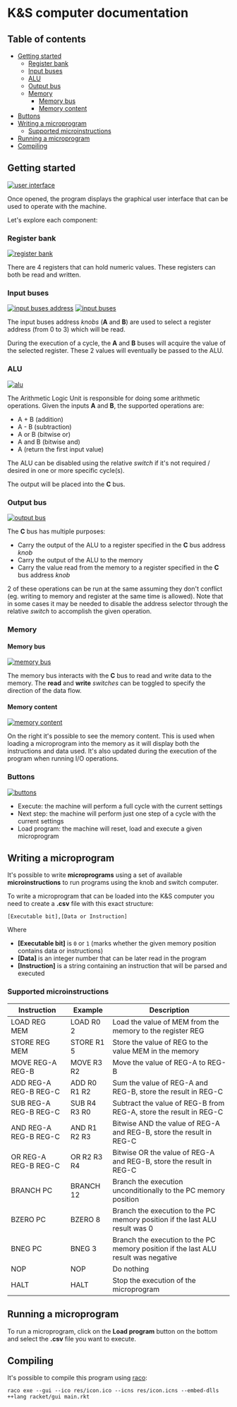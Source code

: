 # K&S computer documentation

## Table of contents

* [Getting started](#getting-started)
  * [Register bank](#register-bank)
  * [Input buses](#input-buses)
  * [ALU](#alu)
  * [Output bus](#output-bus)
  * [Memory](#memory)
    * [Memory bus](#memory-bus)
    * [Memory content](#memory-content)
 * [Buttons](#buttons)
* [Writing a microprogram](#writing-a-microprogram)
  * [Supported microinstructions](#supported-microinstructions)
* [Running a microprogram](#running-a-microprogram)
* [Compiling](#compiling)

## Getting started

[![user interface](images/gui.png)](#getting-started)

Once opened, the program displays the graphical user interface
that can be used to operate with the machine.

Let's explore each component:

### Register bank

[![register bank](images/component-registers.png)](#register-bank)

There are 4 registers that can hold numeric values. These registers can both be read and written.

### Input buses

[![input buses address](images/component-input-bus-addr.png)](#input-buses)
[![input buses](images/component-input-bus.png)](#input-buses)

The input buses address _knobs_ (**A** and **B**) are used to select a register address (from 0
to 3) which will be read.

During the execution of a cycle, the **A** and **B** buses will acquire the value of the selected
register. These 2 values will eventually be passed to the ALU.

### ALU

[![alu](images/component-alu.png)](#alu)

The Arithmetic Logic Unit is responsible for doing some arithmetic operations. Given the inputs
**A** and **B**, the supported operations are:

* A + B (addition)
* A - B (subtraction)
* A or B (bitwise or)
* A and B (bitwise and)
* A (return the first input value)

The ALU can be disabled using the relative _switch_ if it's not required / desired in
one or more specific cycle(s).

The output will be placed into the **C** bus.

### Output bus

[![output bus](images/component-output.png)](#output-bus)

The **C** bus has multiple purposes:

* Carry the output of the ALU to a register specified in the **C** bus address _knob_
* Carry the output of the ALU to the memory
* Carry the value read from the memory to a register specified in the **C** bus address _knob_

2 of these operations can be run at the same assuming they don't conflict (eg.
writing to memory and register at the same time is allowed).
Note that in some cases it may be needed to disable the address selector through the
relative _switch_ to accomplish the given operation.

### Memory

#### Memory bus

[![memory bus](images/component-memory-bus.png)](#memory-bus)

The memory bus interacts with the **C** bus to read and write data to the memory.
The **read** and **write** _switches_ can be toggled to specify the direction of the data
flow.

#### Memory content

[![memory content](images/component-memory.png)](#memory-content)

On the right it's possible to see the memory content. This is used when loading a microprogram
into the memory as it will display both the instructions and data used.
It's also updated during the execution of the program when running I/O operations.


### Buttons

[![buttons](images/component-buttons.png)](#buttons)

* Execute: the machine will perform a full cycle with the current settings
* Next step: the machine will perform just one step of a cycle with the current settings
* Load program: the machine will reset, load and execute a given microprogram

## Writing a microprogram

It's possible to write **microprograms** using a set of available **microinstructions** to run
programs using the knob and switch computer.

To write a microprogram that can be loaded into the K&S computer you need to create a **.csv** file
with this exact structure:

```
[Executable bit],[Data or Instruction]
```

Where

* **[Executable bit]** is `0` or `1` (marks whether the given memory position contains data or instructions)
* **[Data]** is an integer number that can be later read in the program
* **[Instruction]** is a string containing an instruction that will be parsed and executed

### Supported microinstructions

| Instruction           | Example      | Description                                                                        |
| --------------------- | ------------ | ---------------------------------------------------------------------------------- |
| LOAD REG MEM          | LOAD R0 2    | Load the value of MEM from the memory to the register REG                          |
| STORE REG MEM         | STORE R1 5   | Store the value of REG to the value MEM in the memory                              |
| MOVE REG-A REG-B      | MOVE R3 R2   | Move the value of REG-A to REG-B                                                   |
| ADD REG-A REG-B REG-C | ADD R0 R1 R2 | Sum the value of REG-A and REG-B, store the result in REG-C                        |
| SUB REG-A REG-B REG-C | SUB R4 R3 R0 | Subtract the value of REG-B from REG-A, store the result in REG-C                  |
| AND REG-A REG-B REG-C | AND R1 R2 R3 | Bitwise AND the value of REG-A and REG-B, store the result in REG-C                |
| OR REG-A REG-B REG-C  | OR R2 R3 R4  | Bitwise OR the value of REG-A and REG-B, store the result in REG-C                 |
| BRANCH PC             | BRANCH 12    | Branch the execution unconditionally to the PC memory position                     |
| BZERO PC              | BZERO 8      | Branch the execution to the PC memory position if the last ALU result was 0        |
| BNEG PC               | BNEG 3       | Branch the execution to the PC memory position if the last ALU result was negative |
| NOP                   | NOP          | Do nothing                                                                         |
| HALT                  | HALT         | Stop the execution of the microprogram                                             |

## Running a microprogram

To run a microprogram, click on the **Load program** button on the bottom and select the
**.csv** file you want to execute.


## Compiling

It's possible to compile this program using [raco](https://docs.racket-lang.org/raco/):

```
raco exe --gui --ico res/icon.ico --icns res/icon.icns --embed-dlls ++lang racket/gui main.rkt
```
